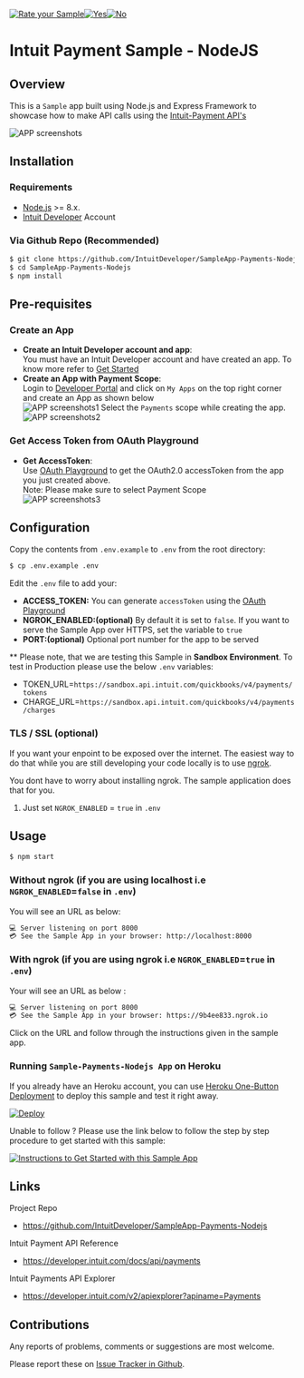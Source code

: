 [![Rate your Sample](views/Ratesample.png)][ss1][![Yes](views/Thumbup.png)][ss2][![No](views/Thumbdown.png)][ss3]

Intuit Payment Sample - NodeJS
==========================================================

## Overview

This is a `Sample` app built using Node.js and Express Framework to showcase how to make API calls using the [Intuit-Payment API's](https://developer.intuit.com/docs/00_quickbooks_payments/2_build/20_explore_the_quickbooks_payments_api)

![APP screenshots](public/images/App.png)


## Installation

### Requirements

* [Node.js](http://nodejs.org) >= 8.x.
* [Intuit Developer](https://developer.intuit.com) Account

### Via Github Repo (Recommended)

```bash
$ git clone https://github.com/IntuitDeveloper/SampleApp-Payments-Nodejs
$ cd SampleApp-Payments-Nodejs
$ npm install
```


## Pre-requisites

### Create an App
* **Create an Intuit Developer account and app**:  
  You must have an Intuit Developer account and have created an app. To know more refer to [Get Started](https://developer.intuit.com/docs/00_quickbooks_online/1_get_started/00_get_started) 
* **Create an App with Payment Scope**:    
  Login to [Developer Portal](https://developer.intuit.com) and click on `My Apps` on the top right corner and create an App as shown below  
  ![APP screenshots1](public/images/App_Create_1.png) 
  Select the `Payments` scope while creating the app.
  ![APP screenshots2](public/images/App_Create_2.png)


### Get Access Token from OAuth Playground
* **Get AccessToken**:  
  Use [OAuth Playground](https://developer.intuit.com/v2/ui#/playground) to get the OAuth2.0 accessToken from the app you just created above.   
  Note: Please make sure to select Payment Scope   
  ![APP screenshots3](public/images/App_Create_3.png)

## Configuration

Copy the contents from `.env.example` to `.env` from the root directory:
```bash
$ cp .env.example .env
```
Edit the `.env` file to add your:  

* **ACCESS_TOKEN:** You can generate `accessToken` using the [OAuth Playground](https://developer.intuit.com/v2/ui#/playground)
* **NGROK_ENABLED:(optional)** By default it is set to `false`. If you want to serve the Sample App over HTTPS, set the variable to `true` 
* **PORT:(optional)** Optional port number for the app to be served

** Please note, that we are testing this Sample in **Sandbox Environment**. To test in Production please use the below `.env` variables:
* TOKEN_URL=`https://sandbox.api.intuit.com/quickbooks/v4/payments/tokens`    
* CHARGE_URL=`https://sandbox.api.intuit.com/quickbooks/v4/payments/charges`



### TLS / SSL (**optional**)

If you want your enpoint to be exposed over the internet. The easiest way to do that while you are still developing your code locally is to use [ngrok](https://ngrok.com/).  

You dont have to worry about installing ngrok. The sample application does that for you.   
1. Just set `NGROK_ENABLED` = `true` in `.env` 


## Usage

```bash
$ npm start
```

### Without ngrok (if you are using localhost i.e `NGROK_ENABLED`=`false` in `.env`)
You will see an URL as below:
```bash
💻 Server listening on port 8000  
💳 See the Sample App in your browser: http://localhost:8000
```


### With ngrok (if you are using ngrok i.e `NGROK_ENABLED`=`true` in `.env`)

Your will see an URL as below : 
```bash
💻 Server listening on port 8000  
💳 See the Sample App in your browser: https://9b4ee833.ngrok.io
```

Click on the URL and follow through the instructions given in the sample app.


### Running `Sample-Payments-Nodejs App` on Heroku

If you already have an Heroku account, you can use [Heroku One-Button Deployment](https://devcenter.heroku.com/articles/heroku-button) to deploy this sample and test it right away.

[![Deploy](https://www.herokucdn.com/deploy/button.svg)](https://heroku.com/deploy)


Unable to follow ? Please use the link below to follow the step by step procedure to get started with this sample:

[![Instructions to Get Started with this Sample App]()](https://www.youtube.com/watch?v=Q4pSndbcY_E&feature=youtu.be) 


## Links

Project Repo

* https://github.com/IntuitDeveloper/SampleApp-Payments-Nodejs

Intuit Payment API Reference

* https://developer.intuit.com/docs/api/payments

Intuit Payments API Explorer

* https://developer.intuit.com/v2/apiexplorer?apiname=Payments

## Contributions

Any reports of problems, comments or suggestions are most welcome.

Please report these on [Issue Tracker in Github](https://github.com/IntuitDeveloper/SampleApp-Payments-Nodejs/issues).

[ss1]: #
[ss2]: https://customersurveys.intuit.com/jfe/form/SV_9LWgJBcyy3NAwHc?check=Yes&checkpoint=SampleApp-Payments-Nodejs&pageUrl=github
[ss3]: https://customersurveys.intuit.com/jfe/form/SV_9LWgJBcyy3NAwHc?check=No&checkpoint=SampleApp-Payments-Nodejs&pageUrl=github
